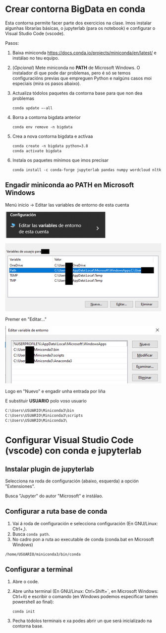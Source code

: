 # Crear contorna BigData en conda

Esta contorna permite facer parte dos exercicios na clase. Imos instalar algunhas librarías básicas, o jupyterlab (para os notebook) e configurar o Visual Studio Code (vscode).

Pasos:

1. Baixa miniconda <https://docs.conda.io/projects/miniconda/en/latest/> e instálao no teu equipo.
2. (*Opcional*) Mete miniconda no **PATH** de Microsoft Windows. O instalador di que pode dar problemas, pero é só se temos configuracións previas que empreguen Python e nalgúns casos moi especiais (mira os pasos abaixo).
3. Actualiza tódolos paquetes da contorna base para que non dea problemas

    ~~~
    conda update –-all
    ~~~

4. Borra a contorna bigdata anterior

    ~~~
    conda env remove -n bigdata
    ~~~

5. Crea a nova contorna bigdata e actívaa

    ~~~
    conda create -n bigdata python=3.8
    conda activate bigdata
    ~~~

6. Instala os paquetes mínimos que imos precisar

    ~~~
    conda install -c conda-forge jupyterlab pandas numpy wordcloud nltk
    ~~~

## Engadir miniconda ao PATH en Microsoft Windows

Menú inicio -> Editar las variables de entorno de esta cuenta

![Opción do menú inicio](images/conda-0/0-vars-contorna.png "Editar las variables de entorno de esta cuenta")

![Variables](images/conda-0/1-path.png "Variable PATH usaurio ou sistema")

Premer en "Editar..."

![Editando variables](images/conda-0/2-path.png "Editando variable")

Logo en "Nuevo" e engadir unha entrada por liña

E substituir **USUARIO** polo voso usuario

~~~~
C:\Users\USUARIO\Miniconda3\bin
C:\Users\USUARIO\Miniconda3\scripts
C:\Users\USUARIO\Miniconda3\
~~~~

# Configurar Visual Studio Code (vscode) con conda e jupyterlab

## Instalar plugin de jupyterlab

Selecciona na roda de configuración (abaixo, esquerda) a opción "Extensiones".

Busca "Jupyter" do autor "Microsoft" e instálao.

## Configurar a ruta base de conda

1. Vai á roda de configuración e selecciona configuración (En GNU/Linux: Ctrl+,).
2. Busca `conda path`.
3. No cadro pon a ruta ao executable de conda (conda.bat en Microsoft Windows)

~~~~
/home/USUARIO/miniconda3/bin/conda
~~~~

## Configurar a terminal


1. Abre o code.
2. Abre unha terminal (En GNU/Linux: Ctrl+Shift+`, en Microsoft Windows: Ctrl+ñ) e escribir o comando (en Windows podemos especificar tamén powershell ao final):

    ~~~~
    conda init
    ~~~~

3. Pecha tódolos terminais e xa podes abrir un que será inicializado na contorna base.